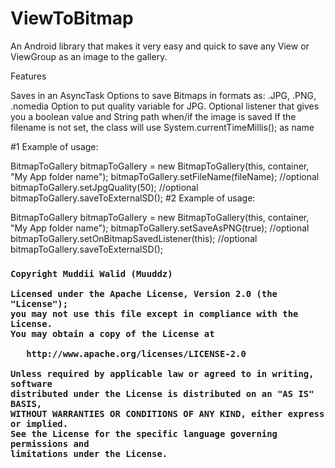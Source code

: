 # ViewToBitmap

An Android library that makes it very easy and quick to save any View or ViewGroup as an image to the gallery.

Features

Saves in an AsyncTask
Options to save Bitmaps in formats as: .JPG, .PNG, .nomedia
Option to put quality variable for JPG.
Optional listener that gives you a boolean value and String path when/if the image is saved
If the filename is not set, the class will use System.currentTimeMillis(); as name

#1 Example of usage:

  BitmapToGallery bitmapToGallery = new BitmapToGallery(this, container, "My App folder name");
  bitmapToGallery.setFileName(fileName); //optional
  bitmapToGallery.setJpgQuality(50);    //optional    
  bitmapToGallery.saveToExternalSD();
#2 Example of usage:

  BitmapToGallery bitmapToGallery = new BitmapToGallery(this, container, "My App folder name");
  bitmapToGallery.setSaveAsPNG(true);             //optional
  bitmapToGallery.setOnBitmapSavedListener(this); //optional
  bitmapToGallery.saveToExternalSD();





<h3 License

    Copyright Muddii Walid (Muuddz)
    
    Licensed under the Apache License, Version 2.0 (the "License");
    you may not use this file except in compliance with the License.
    You may obtain a copy of the License at

       http://www.apache.org/licenses/LICENSE-2.0

    Unless required by applicable law or agreed to in writing, software
    distributed under the License is distributed on an "AS IS" BASIS,
    WITHOUT WARRANTIES OR CONDITIONS OF ANY KIND, either express or implied.
    See the License for the specific language governing permissions and
    limitations under the License.
